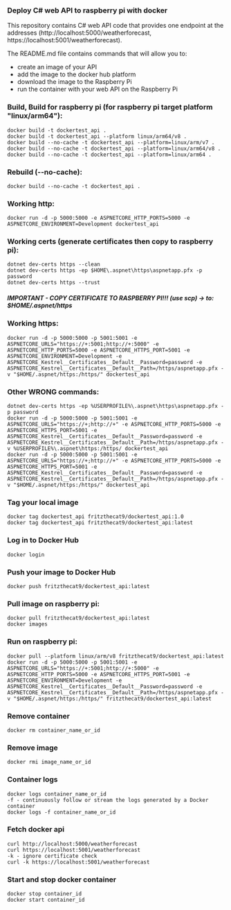 ### Deploy C# web API to raspberry pi with docker
This repository contains C# web API code that provides one endpoint at the addresses (http://localhost:5000/weatherforecast, https://localhost:5001/weatherforecast). 

The README.md file contains commands that will allow you to:
- create an image of your API
- add the image to the docker hub platform
- download the image to the Raspberry Pi
- run the container with your web API on the Raspberry Pi

### Build, Build for raspberry pi (for raspberry pi target platform "linux/arm64"):
```
docker build -t dockertest_api .
docker build -t dockertest_api --platform linux/arm64/v8 .
docker build --no-cache -t dockertest_api --platform=linux/arm/v7 .
docker build --no-cache -t dockertest_api --platform=linux/arm64/v8 .
docker build --no-cache -t dockertest_api --platform=linux/arm64 .
```
### Rebuild (--no-cache):
```
docker build --no-cache -t dockertest_api .
```
### Working http:
```
docker run -d -p 5000:5000 -e ASPNETCORE_HTTP_PORTS=5000 -e ASPNETCORE_ENVIRONMENT=Development dockertest_api
```
### Working certs (generate certificates then copy to raspberry pi):
```
dotnet dev-certs https --clean
dotnet dev-certs https -ep $HOME\.aspnet\https\aspnetapp.pfx -p password
dotnet dev-certs https --trust
```
##### IMPORTANT - COPY CERTIFICATE TO RASPBERRY PI!!! (use scp) -> to: $HOME/.aspnet/https
### Working https:
```
docker run -d -p 5000:5000 -p 5001:5001 -e ASPNETCORE_URLS="https://+:5001;http://+:5000" -e ASPNETCORE_HTTP_PORTS=5000 -e ASPNETCORE_HTTPS_PORT=5001 -e ASPNETCORE_ENVIRONMENT=Development -e ASPNETCORE_Kestrel__Certificates__Default__Password=password -e ASPNETCORE_Kestrel__Certificates__Default__Path=/https/aspnetapp.pfx -v "$HOME/.aspnet/https:/https/" dockertest_api
```
### Other WRONG commands:
```
dotnet dev-certs https -ep %USERPROFILE%\.aspnet\https\aspnetapp.pfx -p password
docker run -d -p 5000:5000 -p 5001:5001 -e ASPNETCORE_URLS="https://+;http://+" -e ASPNETCORE_HTTP_PORTS=5000 -e ASPNETCORE_HTTPS_PORT=5001 -e ASPNETCORE_Kestrel__Certificates__Default__Password=password -e ASPNETCORE_Kestrel__Certificates__Default__Path=/https/aspnetapp.pfx -v %USERPROFILE%\.aspnet\https:/https/ dockertest_api
docker run -d -p 5000:5000 -p 5001:5001 -e ASPNETCORE_URLS="https://+;http://+" -e ASPNETCORE_HTTP_PORTS=5000 -e ASPNETCORE_HTTPS_PORT=5001 -e ASPNETCORE_Kestrel__Certificates__Default__Password=password -e ASPNETCORE_Kestrel__Certificates__Default__Path=/https/aspnetapp.pfx -v "$HOME/.aspnet/https:/https/" dockertest_api
```
### Tag your local image
```
docker tag dockertest_api fritzthecat9/dockertest_api:1.0
docker tag dockertest_api fritzthecat9/dockertest_api:latest
```
### Log in to Docker Hub
```
docker login
```
### Push your image to Docker Hub
```
docker push fritzthecat9/dockertest_api:latest
```
### Pull image on raspberry pi:
```
docker pull fritzthecat9/dockertest_api:latest
docker images
```
### Run on raspberry pi:
```
docker pull --platform linux/arm/v8 fritzthecat9/dockertest_api:latest
docker run -d -p 5000:5000 -p 5001:5001 -e ASPNETCORE_URLS="https://+:5001;http://+:5000" -e ASPNETCORE_HTTP_PORTS=5000 -e ASPNETCORE_HTTPS_PORT=5001 -e ASPNETCORE_ENVIRONMENT=Development -e ASPNETCORE_Kestrel__Certificates__Default__Password=password -e ASPNETCORE_Kestrel__Certificates__Default__Path=/https/aspnetapp.pfx -v "$HOME/.aspnet/https:/https/" fritzthecat9/dockertest_api:latest
```
### Remove container
```
docker rm container_name_or_id
```
### Remove image
```
docker rmi image_name_or_id
```
### Container logs
```
docker logs container_name_or_id
-f - continuously follow or stream the logs generated by a Docker container
docker logs -f container_name_or_id
```
### Fetch docker api
```
curl http://localhost:5000/weatherforecast
curl https://localhost:5001/weatherforecast
-k - ignore certificate check
curl -k https://localhost:5001/weatherforecast
```
### Start and stop docker container
```
docker stop container_id
docker start container_id
```